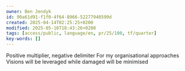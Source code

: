```yaml
---
owner: Ben Jendyk
id: 90a61d91-f1f0-4f64-8966-52277940599d
created: 2025-04-14T02:25:25+0200
modified: 2025-05-16T18:43:26+0200
tags: [access/public, language/en, pr/25/100, tf/quarter]
key-words: []
---
```


Positive multiplier, negative delimiter 
For my organisational approaches
Visions will be leveraged while damaged will be minimised 